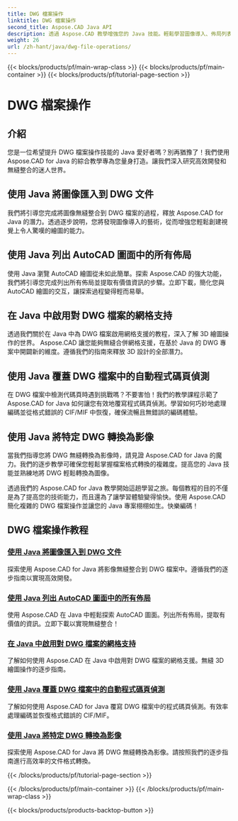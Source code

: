 ```yaml
---
title: DWG 檔案操作
linktitle: DWG 檔案操作
second_title: Aspose.CAD Java API
description: 透過 Aspose.CAD 教學增強您的 Java 技能。輕鬆學習圖像導入、佈局列表、網格支援、代碼頁覆蓋以及 DWG 到圖像轉換。
weight: 26
url: /zh-hant/java/dwg-file-operations/
---
```


{{< blocks/products/pf/main-wrap-class >}}
{{< blocks/products/pf/main-container >}}
{{< blocks/products/pf/tutorial-page-section >}}

# DWG 檔案操作

## 介紹

您是一位希望提升 DWG 檔案操作技能的 Java 愛好者嗎？別再猶豫了！我們使用 Aspose.CAD for Java 的綜合教學專為您量身打造。讓我們深入研究高效開發和無縫整合的迷人世界。

## 使用 Java 將圖像匯入到 DWG 文件

我們將引導您完成將圖像無縫整合到 DWG 檔案的過程，釋放 Aspose.CAD for Java 的潛力。透過逐步說明，您將發現圖像導入的藝術，從而增強您輕鬆創建視覺上令人驚嘆的繪圖的能力。

## 使用 Java 列出 AutoCAD 圖面中的所有佈局

使用 Java 瀏覽 AutoCAD 繪圖從未如此簡單。探索 Aspose.CAD 的強大功能，我們將引導您完成列出所有佈局並提取有價值資訊的步驟。立即下載，簡化您與 AutoCAD 繪圖的交互，讓探索過程變得輕而易舉。

## 在 Java 中啟用對 DWG 檔案的網格支持

透過我們關於在 Java 中為 DWG 檔案啟用網格支援的教程，深入了解 3D 繪圖操作的世界。 Aspose.CAD 讓您能夠無縫合併網格支援，在基於 Java 的 DWG 專案中開闢新的維度。遵循我們的指南來釋放 3D 設計的全部潛力。

## 使用 Java 覆蓋 DWG 檔案中的自動程式碼頁偵測

在 DWG 檔案中檢測代碼頁時遇到挑戰嗎？不要害怕！我們的教學課程示範了 Aspose.CAD for Java 如何讓您有效地覆寫程式碼頁偵測。學習如何巧妙地處理編碼並從格式錯誤的 CIF/MIF 中恢復，確保流暢且無錯誤的編碼體驗。

## 使用 Java 將特定 DWG 轉換為影像

當我們指導您將 DWG 無縫轉換為影像時，請見證 Aspose.CAD for Java 的魔力。我們的逐步教學可確保您輕鬆掌握檔案格式轉換的複雜度。提高您的 Java 技能並熟練地將 DWG 輕鬆轉換為圖像。

透過我們的 Aspose.CAD for Java 教學開始這趟學習之旅。每個教程的目的不僅是為了提高您的技術能力，而且還為了讓學習體驗變得愉快。使用 Aspose.CAD 簡化複雜的 DWG 檔案操作並讓您的 Java 專案栩栩如生。快樂編碼！

## DWG 檔案操作教程
### [使用 Java 將圖像匯入到 DWG 文件](./import-image-to-dwg/)
探索使用 Aspose.CAD for Java 將影像無縫整合到 DWG 檔案中。遵循我們的逐步指南以實現高效開發。
### [使用 Java 列出 AutoCAD 圖面中的所有佈局](./list-all-layouts/)
使用 Aspose.CAD 在 Java 中輕鬆探索 AutoCAD 圖面。列出所有佈局，提取有價值的資訊。立即下載以實現無縫整合！
### [在 Java 中啟用對 DWG 檔案的網格支持](./mesh-support-for-dwg/)
了解如何使用 Aspose.CAD 在 Java 中啟用對 DWG 檔案的網格支援。無縫 3D 繪圖操作的逐步指南。
### [使用 Java 覆蓋 DWG 檔案中的自動程式碼頁偵測](./override-code-page-detection/)
了解如何使用 Aspose.CAD for Java 覆寫 DWG 檔案中的程式碼頁偵測。有效率處理編碼並恢復格式錯誤的 CIF/MIF。
### [使用 Java 將特定 DWG 轉換為影像](./convert-dwg-to-image/)
探索使用 Aspose.CAD for Java 將 DWG 無縫轉換為影像。請按照我們的逐步指南進行高效率的文件格式轉換。

{{< /blocks/products/pf/tutorial-page-section >}}

{{< /blocks/products/pf/main-container >}}
{{< /blocks/products/pf/main-wrap-class >}}

{{< blocks/products/products-backtop-button >}}
